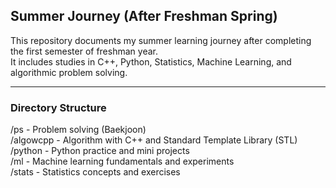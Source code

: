 ## Summer Journey (After Freshman Spring)

This repository documents my summer learning journey after completing the first semester of freshman year.  
It includes studies in C++, Python, Statistics, Machine Learning, and algorithmic problem solving.

---

### Directory Structure

/ps       - Problem solving (Baekjoon)  
/algowcpp - Algorithm with C++ and Standard Template Library (STL)  
/python   - Python practice and mini projects  
/ml       - Machine learning fundamentals and experiments  
/stats    - Statistics concepts and exercises

